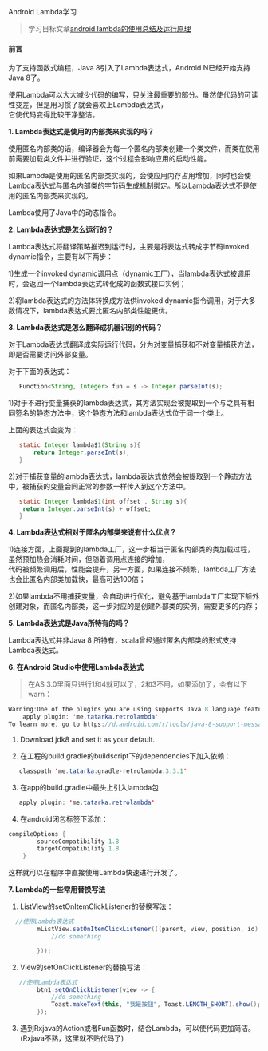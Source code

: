 Android Lambda学习
>学习目标文章[android lambda的使用总结及运行原理](https://blog.csdn.net/smileiam/article/details/73921066)
#### 前言
为了支持函数式编程，Java 8引入了Lambda表达式，Android N已经开始支持Java 8了。<br>

使用Lambda可以大大减少代码的编写，只关注最重要的部分。虽然使代码的可读性变差，但是用习惯了就会喜欢上Lambda表达式，<br>
它使代码变得比较干净整洁。<br>

**1. Lambda表达式是使用的内部类来实现的吗？**

使用匿名内部类的话，编译器会为每一个匿名内部类创建一个类文件，而类在使用前需要加载类文件并进行验证，这个过程会影响应用的启动性能。<br>

如果Lambda是使用的匿名内部类实现的，会使应用内存占用增加，同时也会使Lambda表达式与匿名内部类的字节码生成机制绑定。所以Lambda表达式不是使用的匿名内部类来实现的。<br>

Lambda使用了Java中的动态指令。<br>

**2. Lambda表达式是怎么运行的？**

Lambda表达式将翻译策略推迟到运行时，主要是将表达式转成字节码invoked dynamic指令，主要有以下两步：<br>

1)生成一个invoked dynamic调用点（dynamic工厂），当lambda表达式被调用时，会返回一个lambda表达式转化成的函数式接口实例；<br>

2)将lambda表达式的方法体转换成方法供invoked dynamic指令调用，对于大多数情况下，lambda表达式要比匿名内部类性能更优。

**3. Lambda表达式是怎么翻译成机器识别的代码？**

对于Lambda表达式翻译成实际运行代码，分为对变量捕获和不对变量捕获方法，即是否需要访问外部变量。<br>

对于下面的表达式：<br>
```java
   Function<String, Integer> fun = s -> Integer.parseInt(s);
```
1)对于不进行变量捕获的lambda表达式，其方法实现会被提取到一个与之具有相同签名的静态方法中，这个静态方法和lambda表达式位于同一个类上。<br>

上面的表达式会变为：<br>
```java
   static Integer lambda$1(String s){
       return Integer.parseInt(s);
   }
```
2)对于捕获变量的lambda表达式，lambda表达式依然会被提取到一个静态方法中，被捕获的变量会同正常的参数一样传入到这个方法中。<br>
```java
   static Integer lambda$1(int offset , String s){
    return Integer.parseInt(s) + offset;
   }
```
**4. Lambda表达式相对于匿名内部类来说有什么优点？**

1)连接方面，上面提到的lambda工厂，这一步相当于匿名内部类的类加载过程，虽然预加热会消耗时间，但随着调用点连接的增加，<br>
代码被频繁调用后，性能会提升，另一方面，如果连接不频繁，lambda工厂方法也会比匿名内部类加载快，最高可达100倍；<br>
 
2)如果lambda不用捕获变量，会自动进行优化，避免基于lambda工厂实现下额外创建对象，而匿名内部类，这一步对应的是创建外部类的实例，需要更多的内存；<br>

**5. Lambda表达式是Java所特有的吗？**

Lambda表达式并非Java 8 所特有，scala曾经通过匿名内部类的形式支持Lambda表达式。<br>

**6. 在Android Studio中使用Lambda表达式**
>在AS 3.0里面只进行1和4就可以了，2和3不用，如果添加了，会有以下warn：<br>
```java
Warning:One of the plugins you are using supports Java 8 language features. To try the support built into the Android plugin, remove the following from your build.gradle:
    apply plugin: 'me.tatarka.retrolambda'
To learn more, go to https://d.android.com/r/tools/java-8-support-message.html
```
1) Download jdk8 and set it as your default.

2) 在工程的build.gradle的buildscript下的dependencies下加入依赖：<br>
```java
   classpath 'me.tatarka:gradle-retrolambda:3.3.1'
```
3) 在app的build.gradle中最头上引入lambda包<br>
```java
   apply plugin: 'me.tatarka.retrolambda'
```
4) 在android闭包标签下添加：<br>
```java
compileOptions {
        sourceCompatibility 1.8
        targetCompatibility 1.8
    }
```
这样就可以在程序中直接使用Lambda快速进行开发了。<br>

**7. Lambda的一些常用替换写法**
1) ListView的setOnItemClickListener的替换写法：
```java
  //使用Lambda表达式
        mListView.setOnItemClickListener(((parent, view, position, id) -> {
            //do something

        }));
```
2) View的setOnClickListener的替换写法：
```java
   //使用Lambda表达式
        btn1.setOnClickListener(view -> {
            //do something
            Toast.makeText(this, "我是按钮", Toast.LENGTH_SHORT).show();
        });
```
3) 遇到Rxjava的Action或者Fun函数时，结合Lambda，可以使代码更加简洁。(Rxjava不熟，这里就不贴代码了)
























